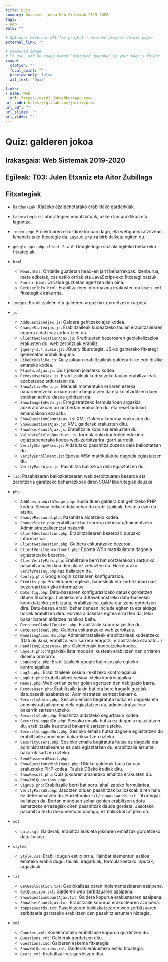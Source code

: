 ```yaml
---
title: Quiz
summary: Galderen jokoa Web Sistemak 2019-2020
tags:
- Web
date: ""

# Optional external URL for project (replaces project detail page).
external_link: ""

# Featured image
# To use, add an image named `featured.jpg/png` to your page's folder. 
image:
  caption: ""
  focal_point: ""
  preview_only: false
  alt_text: "Quiz"

links:
- name: Web
  url: https://wst03.000webhostapp.com/
url_code: https://github.com/juletx/quiz
url_pdf: ""
url_slides: ""
url_video: ""
---
```


# Quiz: galderen jokoa

## Irakasgaia: Web Sistemak 2019-2020

## Egileak: T03: Julen Etxaniz eta Aitor Zubillaga

## Fitxategiak

- ```Gardenkiak```: Klaseko azalpenetarako erabilitako gardenkiak.

- ```Laborategiak```: Laborategien enuntziatuak, azken lan praktikoa eta laguntza.

- ```index.php```: Proiektuaren erro-direktorioan dago, eta webgunea atzitzean lehenetsitako fitxategia da. ```Layout.php```-ra birbidalketa egiten du.

- ```google-api-php-client-2.4.0```: Google login soziala egiteko beharreko fitxategiak.

- ```html```
    - ```Head.html```: Orrialde guztietan head-en jarri beharrekoak: Izenburua, meta etiketak, css estilo orriak eta JavaScript-eko fitxategi batzuk.
    - ```Footer.html```: Orrialde guztietan agertzen den oina.
    - ```GetUserInfo.html```: Erabiltzaileen informazioa erakusten du ```Users.xml``` fitxategitik irakurrita.

- ```images```: Erabiltzaileen eta galderen argazkiak gordetzeko karpeta.

- ```js```
    - ```AddQuestionAjax.js```: Galdera gehitzeko ajax kodea.
    - ```ChangeStateAjax.js```: Erabiltzaileak kudeatzeko taulan erabiltzailearen egoera aldatzeaz arduratzen da.
    - ```ClientGeolocationAjax.js```: Kredituetan bezeroaren geolokalizazioa erakusten du, web zerbitzuak erabiliz.
    - ```jquery-3.4.1.min.js```: JQuery liburutegia, JS-ko gainerako fitxategi gehienetan erabili duguna.
    - ```LikeOrDislike.js```: Quiz jokoan erabiltzaileak galderari like edo dislike emateko kodea.
    - ```PlayQuizAjax.js```: Quiz jokoan jolasteko kodea.
    - ```RemoveUserAjax.js```: Erabiltzaileak kudeatzeko taulan erabiltzaileak ezabatzeaz arduratzen da.
    - ```ShowActiveMenu.js```: Menuak momentuko orriaren esteka nabarmentzeko orriaren url-a begiratzen da eta kointziditzen duen estekan active klasea gehitzen da.
    - ```ShowImageInForm.js```: Erregistratzeko formularioan argazkia aukeratutakoan orrian bertan erakusten du, eta reset botoiari emandakoan ezabatu.
    - ```ShowQuestionCountAjax.js```: XML Galdera kopurua erakusten du.
    - ```ShowQuestionsAjax.js```: XML galderak erakusten ditu.
    - ```ShowUserCountAjax.js```: Erabiltzaile kopurua erakusten du.
    - ```ValidateFieldsQuestion.js```: formularioko kontrolen edukien egiaztapenerako kodea web-zerbitzarira igorri aurretik
    - ```VerifyChangePass.js```: Aldatutako pasahitza zuzena dela balioztatzen du.
    - ```VerifyEnrollment.js```: Eposta WSn matrikulatuta dagoela egiaztatzen du.
    - ```VerifyPassAjax.js```: Pasahitza baliozkoa dela egiaztatzen du.

- ```lib```: Pasahitzaren baliozkatzearen web zerbitzuaren bezeroa eta zerbitzaria garatzeko beharrezkoak diren SOAP liburutegiak dauzka.

- ```php```
    - ```AddQuestionWithImage.php```: Irudia duen galdera bat gehitzeko PHP kodea. Sesioa irekia eduki behar du erabiltzaileak, bestela ezin da atzitu.
    - ```ChangePassword.php```: Pasahitza aldatzeko kodea.
    - ```ChangeState.php```: Erabiltzaile bati sarrera debekatu/baimentzeko. Administratzaileentzat bakarrik.
    - ```ClientGeolocation.php```: Erabiltzailearen bezeroari buruzko informazioa.
    - ```ClientGetQuestion.php```: Galdera eskuratzeko bezeroa.
    - ```ClientVerifyEnrollment.php```:  Eposta WSn matrikulatuta dagoela egiaztatzeko bezeroa.
    - ```ClienVerifyPass.php```: Erabiltzaile berri bat sortzerakoan sarturiko pasahitza
    baliozkoa den ala ez zehazten du. Horretarako ```VerifyPassWS.php```-taz baliatzen da.
    - ```Config.php```: Google login sozialaren konfigurazioa.
    - ```Credits.php```: Proiektuaren egileak, babesleak eta zerbitzariari naiz bezeroari buruzko informazioa
    - ```DbConfig.php```: Datu-basearen konfigurazioako datuak gordetzen dituen fitxategia. Lokaleko eta 000webhost-eko datu-baseekin konektatzeko zerbitzaria, erabiltzailea, gakoa eta izena gordetzen dira. Datu-basea erabili behar denean include egiten ta eta aldagai horiek erabiltzen dira. Horrela aldaketak egitea errazten da, leku bakar batean aldatzea nahikoa baita.
    - ```DecreaseGlobalCounter.php```: Erabiltzaile kopurua jaisten du.
    - ```GetQuestionWS.php```: Galdera eskuratzeko web zerbitzua.
    - ```HandlingAccounts.php```: Administratzaileek erabiltzaileak kudeatzeko (Datuak ikusi, erabiltzaileari sarrera eragotzi, erabiltzailea ezabatu...)
    - ```HandlingQuizesAjax.php```: Galdetegiak kudeatzeko kodea.
    - ```Layout.php```: Iragarkiak lista moduan ikustean erabiltzen den orriaren diseinu orokorra.
    - ```LogGoogle.php```: Erabiltzaileek google login soziala egiteko kontrolagailua.
    - ```LogIn.php```: Erabiltzaileek sesioa irekitzeko kontrolagailua.
    - ```LogOut.php```: Erabiltzaileek sesioa ixteko kontrolagailua.
    - ```Menus.php```: Web-orrian zehar goian agertzen den nabigazio barra.
    - ```RemoveUser.php```: Erabiltzaile jakin bat eta bere iragarki guztiak datubasetik ezabatzeko. Administratzaileentzat bakarrik.
    - ```SecurityAdmin.php```: Sesioko emaila begiratuta hutsa ez dagoela eta administratzailearena dela egiaztatzen du, administratzaileari bakarrik sartzen uzteko.
    - ```SecurityCode.php```: Pasahitza aldatzeko segurtasun kodea.
    - ```SecurityLoggedIn.php```: Sesioko emaila hutsa ez dagoela egiaztatzen du, erabiltzaile kautotuei bakarrik sartzen uzteko.
    - ```SecurityLoggedOut.php```: Sesioko emaila hutsa dagoela egiaztatzen du erabiltzaile anonimoei bakarriksartzen uzteko.
    - ```SecurityUsers.php```: Sesioko emaila begiratuta hutsa ez dagoela eta administratzailearena ez dela egiaztatzen du, erabiltzaile arruntei bakarrik sartzen uzteko.
    - ```SendPasswordEmail.php```:
    - ```ShowQuestionsWithImage.php```: DBeko galderak taula batean erakusteko PHP kodea. Taulak DBeko irudiak ditu.
    - ```ShowResult.php```: Quiz jokoaren amaierako emaitza erakusten du.
    - ```ShowXmlQuestions.php```:
    - ```SignUp.php```: Erabiltzaile berri bat sortu ahal izateko formularioa.
    - ```VerifyPassWS.php```: Jasotzen dituen pasahitzak baliozkoak diren hala ez determinatzen du. Horretarako ```txt/toppasswords.txt ``` fitxategiaz baliatzen da. Bertan munduan zehar gehien erabiltzen edota asmatzeko errazegiak diren pasahitzak daude gordeta. Jasotako pasahitza textu dokumentuan badago, ez baliozkotzat joko da.

- ```sql```
    - ```quiz.sql```: Galderak, erabiltzaileak eta jokoaren emaitzak gordetzeko datu-basea.

- ```styles```
    - ```Style.css```: Erabili dugun estilo orria. Hainbat elementuri estiloa emateko erabili dugu: taulak, iragarkiak, formularioetako inputak, argazkiak...

- ```txt```
    - ```GetGeolocation.txt```: Geolokalizazioaren inplementazioaren azalpena.
    - ```GetQuestion.txt```: Galderen web zerbitzuaren azalpena.
    - ```ShowQuestionCountAjax.txt```: Galdera kopurua erakustearen azalpena.
    - ```ShowUserCountAjax.txt```: Erabiltzaile kopurua erakustearen azalpena.
    - ```toppasswords.txt```: Pasahitzaren baliozkatzearen web zerbitzuaren zerbitzaria garatzeko erabiltzen den pasahitz arrunten hiztegia.

- ```xml```
    - ```Counter.xml```: Konektatutako erabiltzaile kopurua gordetzen du.
    - ```Questions.xml```: Galderak gordetzen ditu.
    - ```Questions.xsd```: Galderen eskema fitxategia.
    - ```ShowXmlQuestions.xsl```: Galderak erakusteko estilo fitxategia.
    - ```Users.xml```: Erabultzaileak gordetzen ditu.
